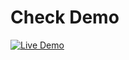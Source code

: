 # Check Demo

[![Live Demo](https://img.shields.io/badge/demo-live-brightgreen?style=for-the-badge)]([https:///](https://web3-wallet-adapter.vercel.app/))
